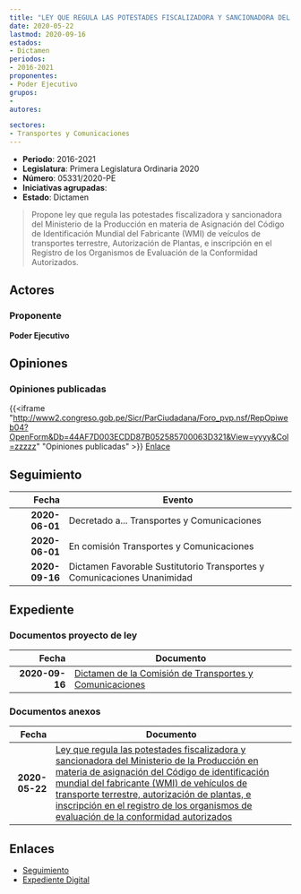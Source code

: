 ```yaml
---
title: "LEY QUE REGULA LAS POTESTADES FISCALIZADORA Y SANCIONADORA DEL MINISTERIO DE LA PRODUCCIÓN EN MATERIA DE ASIGNACIÓN DEL CÓDIGO DE IDENTIFICACIÓN MUNDIAL DEL FABRICANTE (WMI) DE VEHÍCULOS DE TRANSPORTE TERRESTRE, AUTORIZACIÓN DE PLANTAS, E INSCRIPCIÓN EN EL REGISTRO DE LOS ORGANISMOS DE EVALUACIÓN DE LA CONFORMIDAD AUTORIZADOS,"
date: 2020-05-22
lastmod: 2020-09-16
estados:
- Dictamen
periodos:
- 2016-2021
proponentes:
- Poder Ejecutivo
grupos:
- 
autores:

sectores:
- Transportes y Comunicaciones
---
```

- **Periodo**: 2016-2021
- **Legislatura**: Primera Legislatura Ordinaria 2020
- **Número**: 05331/2020-PE
- **Iniciativas agrupadas**: 
- **Estado**: Dictamen

> Propone ley que regula las potestades fiscalizadora y sancionadora del Ministerio de la Producción en materia de Asignación del Código de Identificación Mundial del Fabricante (WMI) de veículos de transportes terrestre, Autorización de Plantas, e inscripción en el Registro de los Organismos de Evaluación de la Conformidad Autorizados.


## Actores

### Proponente

**Poder Ejecutivo**

## Opiniones

### Opiniones publicadas

{{<iframe "http://www2.congreso.gob.pe/Sicr/ParCiudadana/Foro_pvp.nsf/RepOpiweb04?OpenForm&Db=44AF7D003ECDD87B052585700063D321&View=yyyy&Col=zzzzz" "Opiniones publicadas" >}}
[Enlace](http://www2.congreso.gob.pe/Sicr/ParCiudadana/Foro_pvp.nsf/RepOpiweb04?OpenForm&Db=44AF7D003ECDD87B052585700063D321&View=yyyy&Col=zzzzz)


## Seguimiento

| Fecha | Evento |
|------:|--------|
| **2020-06-01** | Decretado a... Transportes y Comunicaciones |
| **2020-06-01** | En comisión Transportes y Comunicaciones |
| **2020-09-16** | Dictamen Favorable Sustitutorio Transportes y Comunicaciones Unanimidad |

## Expediente

### Documentos proyecto de ley

| Fecha | Documento |
|------:|-----------|
| **2020-09-16** | [Dictamen de la Comisión de Transportes y Comunicaciones](http://www.leyes.congreso.gob.pe/Documentos/2016_2021/Dictamenes/Proyectos_de_Ley/05331DC23MAY20200916.pdf) |

### Documentos anexos

| Fecha | Documento |
|------:|-----------|
| **2020-05-22** | [Ley que regula las potestades fiscalizadora y sancionadora del Ministerio de la Producción en materia de asignación del Código de identificación mundial del fabricante (WMI) de vehículos de transporte terrestre, autorización de plantas, e inscripción en el registro de los organismos de evaluación de la conformidad autorizados](http://www.leyes.congreso.gob.pe/Documentos/2016_2021/Proyectos_de_Ley_y_de_Resoluciones_Legislativas/PL05331-20200522.pdf) |

## Enlaces

- [Seguimiento](http://www2.congreso.gob.pe/Sicr/TraDocEstProc/CLProLey2016.nsf/f7fff46988ca05b1052578e100829cc7/8a1204365c1ee0360525857000669d9e?OpenDocument)
- [Expediente Digital](http://www2.congreso.gob.pe/Sicr/TraDocEstProc/Expvirt_2011.nsf/visbusqptramdoc1621/05331?opendocument)

